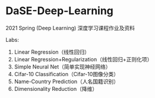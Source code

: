 # DaSE-Deep-Learning
2021 Spring (Deep Learning) 深度学习课程作业及资料



Labs:

1. Linear Regression（线性回归）
2. Linear Regression+Regularization（线性回归+正则化项）
3. Simple Neural Net（简单实现神经网络）
4. Cifar-10 Classification（Cifar-10图像分类）
5. Name-Country Prediction（人名国籍识别）
6. Dimensionality Reduction（降维）

